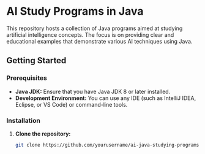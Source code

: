 # AI Study Programs in Java

This repository hosts a collection of Java programs aimed at studying artificial intelligence concepts. The focus is on providing clear and educational examples that demonstrate various AI techniques using Java.

## Getting Started

### Prerequisites

- **Java JDK:** Ensure that you have Java JDK 8 or later installed.
- **Development Environment:** You can use any IDE (such as IntelliJ IDEA, Eclipse, or VS Code) or command-line tools.

### Installation

1. **Clone the repository:**

   ```bash
   git clone https://github.com/yourusername/ai-java-studying-programs.git
